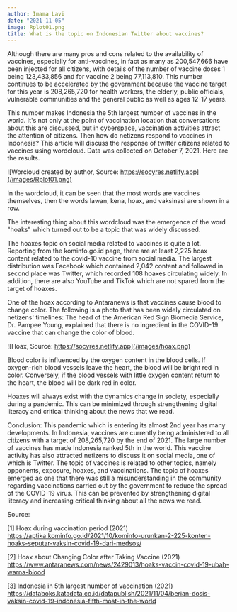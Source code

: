 ```yaml
---
author: Imama Lavi
date: "2021-11-05"
image: Rplot01.png
title: What is the topic on Indonesian Twitter about vaccines?
---
```


Although there are many pros and cons related to the availability of vaccines, especially for anti-vaccines, in fact as many as 200,547,666 have been injected for all citizens, with details of the number of vaccine doses 1 being 123,433,856 and for vaccine 2 being 77,113,810. This number continues to be accelerated by the government because the vaccine target for this year is 208,265,720 for health workers, the elderly, public officials, vulnerable communities and the general public as well as ages 12-17 years.

This number makes Indonesia the 5th largest number of vaccines in the world. It's not only at the point of vaccination location that conversations about this are discussed, but in cyberspace, vaccination activities attract the attention of citizens. 
Then how do netizens respond to vaccines in Indonesia? 
This article will discuss the response of twitter citizens related to vaccines using wordcloud. Data was collected on October 7, 2021. Here are the results.

![Worcloud created by author, Source: https://socyres.netlify.app](/images/Rplot01.png)

In the wordcloud, it can be seen that the most words are vaccines themselves, then the words lawan, kena, hoax, and vaksinasi are shown in a row. 

The interesting thing about this wordcloud  was the emergence of the word "hoaks" which turned out to be a topic that was widely discussed. 

The hoaxes topic on social media related to vaccines is quite a lot. Reporting from the kominfo.go.id page, there are at least 2,225 hoax content related to the covid-10 vaccine from social media. The largest distribution was Facebook which contained 2,042 content and followed in second place was Twitter, which recorded 108 hoaxes circulating widely. In addition, there are also YouTube and TikTok which are not spared from the target of hoaxes.

One of the hoax according to Antaranews is that vaccines cause blood to change color. The following is a photo that has been widely circulated on netizens' timelines: The head of the American Red Sign Biomedia Service, Dr. Pampee Young, explained that there is no ingredient in the COVID-19 vaccine that can change the color of blood.  

![Hoax, Source: https://socyres.netlify.app](/images/hoax.png)

Blood color is influenced by the oxygen content in the blood cells. If oxygen-rich blood vessels leave the heart, the blood will be bright red in color. Conversely, if the blood vessels with little oxygen content return to the heart, the blood will be dark red in color. 

Hoaxes will always exist with the dynamics change in society, especially during a pandemic. This can be minimized through strengthening digital literacy and critical thinking about the news that we read. 

Conclusion: This pandemic which is entering its almost 2nd year has many developments. In Indonesia, vaccines are currently being administered to all citizens with a target of 208,265,720 by the end of 2021. The large number of vaccines has made Indonesia ranked 5th in the world. This vaccine activity has also attracted netizens to discuss it on social media, one of which is Twitter. The topic of vaccines is related to other topics, namely opponents, exposure, hoaxes, and vaccinations. The topic of hoaxes emerged as one that there was still a misunderstanding in the community regarding vaccinations carried out by the government to reduce the spread of the COVID-19 virus. This can be prevented by strengthening digital literacy and increasing critical thinking about all the news we read. 

Source:

[1] Hoax during vaccination period (2021) https://aptika.kominfo.go.id/2021/10/kominfo-urunkan-2-225-konten-hoaks-seputar-vaksin-covid-19-dari-medsos/

[2] Hoax about Changing Color after Taking Vaccine (2021) https://www.antaranews.com/news/2429013/hoaks-vaccin-covid-19-ubah-warna-blood

[3] Indonesia in 5th largest number of vaccination (2021) https://databoks.katadata.co.id/datapublish/2021/11/04/berian-dosis-vaksin-covid-19-indonesia-fifth-most-in-the-world 
